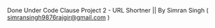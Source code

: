 Done Under Code Clause Project 2 - URL Shortner  || By Simran Singh ( simransingh9876rajgir@gmail.com )
